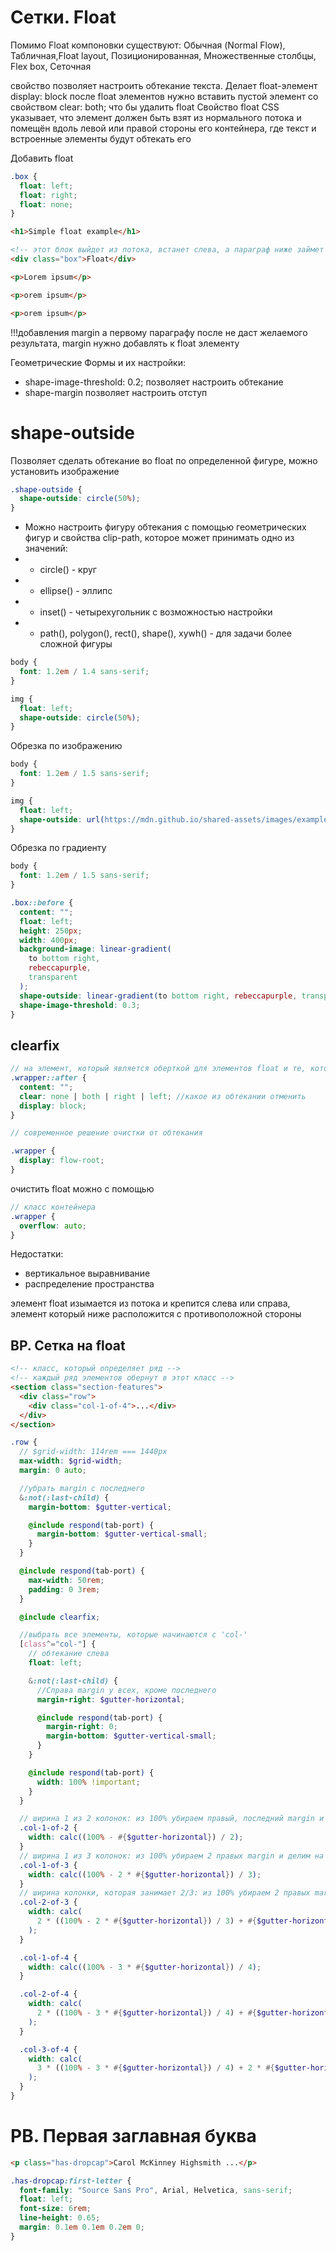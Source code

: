 <!-- Сетки. Float ---------------------------------------------------------------------------------------------------------------------------->

# Сетки. Float

Помимо Float компоновки существуют: Обычная (Normal Flow), Табличная,Float layout, Позиционированная, Множественные столбцы, Flex box, Сеточная

свойство позволяет настроить обтекание текста. Делает float-элемент display: block
после float элементов нужно вставить пустой элемент со свойством clear: both; что бы удалить float
Свойство float CSS указывает, что элемент должен быть взят из нормального потока и помещён вдоль левой или правой стороны его контейнера, где текст и встроенные элементы будут обтекать его

Добавить float

```css
.box {
  float: left;
  float: right;
  float: none;
}
```

```html
<h1>Simple float example</h1>

<!-- этот блок выйдет из потока, встанет слева, а параграф ниже займет пространство справа -->
<div class="box">Float</div>

<p>Lorem ipsum</p>

<p>orem ipsum</p>

<p>orem ipsum</p>
```

!!!добавления margin а первому параграфу после не даст желаемого результата, margin нужно добавлять к float элементу

Геометрические Формы и их настройки:

- shape-image-threshold: 0.2; позволяет настроить обтекание
- shape-margin позволяет настроить отступ

# shape-outside

Позволяет сделать обтекание во float по определенной фигуре, можно установить изображение

```scss
.shape-outside {
  shape-outside: circle(50%);
}
```

- Можно настроить фигуру обтекания с помощью геометрических фигур и свойства clip-path, которое может принимать одно из значений:
- - circle() - круг
- - ellipse() - эллипс
- - inset() - четырехугольник с возможностью настройки
- - path(), polygon(), rect(), shape(), xywh() - для задачи более сложной фигуры

```scss
body {
  font: 1.2em / 1.4 sans-serif;
}

img {
  float: left;
  shape-outside: circle(50%);
}
```

Обрезка по изображению

```scss
body {
  font: 1.2em / 1.5 sans-serif;
}

img {
  float: left;
  shape-outside: url(https://mdn.github.io/shared-assets/images/examples/star-shape.png);
}
```

Обрезка по градиенту

```scss
body {
  font: 1.2em / 1.5 sans-serif;
}

.box::before {
  content: "";
  float: left;
  height: 250px;
  width: 400px;
  background-image: linear-gradient(
    to bottom right,
    rebeccapurple,
    transparent
  );
  shape-outside: linear-gradient(to bottom right, rebeccapurple, transparent);
  shape-image-threshold: 0.3;
}
```

## clearfix

```scss
// на элемент, который является оберткой для элементов float и те, которые должны обтекать
.wrapper::after {
  content: "";
  clear: none | both | right | left; //какое из обтекании отменить
  display: block;
}

// современное решение очистки от обтекания

.wrapper {
  display: flow-root;
}
```

очистить float можно с помощью

```scss
// класс контейнера
.wrapper {
  overflow: auto;
}
```

Недостатки:

- вертикальное выравнивание
- распределение пространства

элемент float изымается из потока и крепится слева или справа, элемент который ниже расположится с противоположной стороны

## BP. Сетка на float

```html
<!-- класс, который определяет ряд -->
<!-- каждый ряд элементов обернут в этот класс -->
<section class="section-features">
  <div class="row">
    <div class="col-1-of-4">...</div>
  </div>
</section>
```

```scss
.row {
  // $grid-width: 114rem === 1440px
  max-width: $grid-width;
  margin: 0 auto;

  //убрать margin с последнего
  &:not(:last-child) {
    margin-bottom: $gutter-vertical;

    @include respond(tab-port) {
      margin-bottom: $gutter-vertical-small;
    }
  }

  @include respond(tab-port) {
    max-width: 50rem;
    padding: 0 3rem;
  }

  @include clearfix;

  //выбрать все элементы, которые начинаются с 'col-'
  [class^="col-"] {
    // обтекание слева
    float: left;

    &:not(:last-child) {
      //Справа margin у всех, кроме последнего
      margin-right: $gutter-horizontal;

      @include respond(tab-port) {
        margin-right: 0;
        margin-bottom: $gutter-vertical-small;
      }
    }

    @include respond(tab-port) {
      width: 100% !important;
    }
  }

  // ширина 1 из 2 колонок: из 100% убираем правый, последний margin и делим на 2
  .col-1-of-2 {
    width: calc((100% - #{$gutter-horizontal}) / 2);
  }
  // ширина 1 из 3 колонок: из 100% убираем 2 правых margin и делим на 3
  .col-1-of-3 {
    width: calc((100% - 2 * #{$gutter-horizontal}) / 3);
  }
  // ширина колонки, которая занимает 2/3: из 100% убираем 2 правых margin и делим на 3
  .col-2-of-3 {
    width: calc(
      2 * ((100% - 2 * #{$gutter-horizontal}) / 3) + #{$gutter-horizontal}
    );
  }

  .col-1-of-4 {
    width: calc((100% - 3 * #{$gutter-horizontal}) / 4);
  }

  .col-2-of-4 {
    width: calc(
      2 * ((100% - 3 * #{$gutter-horizontal}) / 4) + #{$gutter-horizontal}
    );
  }

  .col-3-of-4 {
    width: calc(
      3 * ((100% - 3 * #{$gutter-horizontal}) / 4) + 2 * #{$gutter-horizontal}
    );
  }
}
```

# PB. Первая заглавная буква

```html
<p class="has-dropcap">Carol McKinney Highsmith ...</p>
```

```scss
.has-dropcap:first-letter {
  font-family: "Source Sans Pro", Arial, Helvetica, sans-serif;
  float: left;
  font-size: 6rem;
  line-height: 0.65;
  margin: 0.1em 0.1em 0.2em 0;
}
```
